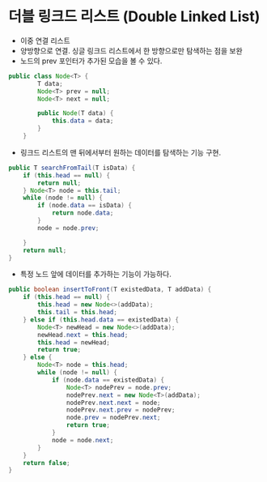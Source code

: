 # 더블 링크드 리스트 (Double Linked List)
- 이중 연결 리스트
- 양방향으로 연결. 싱글 링크드 리스트에서 한 방향으로만 탐색하는 점을 보완
- 노드의 prev 포인터가 추가된 모습을 볼 수 있다.
```java
public class Node<T> {
        T data;
        Node<T> prev = null;
        Node<T> next = null;

        public Node(T data) {
            this.data = data;
        }
    }
```
- 링크드 리스트의 맨 뒤에서부터 원하는 데이터를 탐색하는 기능 구현.
```java
public T searchFromTail(T isData) {
    if (this.head == null) {
        return null;
    } Node<T> node = this.tail;
    while (node != null) {
        if (node.data == isData) {
            return node.data;
        }
        node = node.prev;

    }
    return null;
}
```
- 특정 노드 앞에 데이터를 추가하는 기능이 가능하다.
```java
public boolean insertToFront(T existedData, T addData) {
    if (this.head == null) {
        this.head = new Node<>(addData);
        this.tail = this.head;
    } else if (this.head.data == existedData) {
        Node<T> newHead = new Node<>(addData);
        newHead.next = this.head;
        this.head = newHead;
        return true;
    } else {
        Node<T> node = this.head;
        while (node != null) {
            if (node.data == existedData) {
                Node<T> nodePrev = node.prev;
                nodePrev.next = new Node<T>(addData);
                nodePrev.next.next = node;
                nodePrev.next.prev = nodePrev;
                node.prev = nodePrev.next;
                return true;
            }
            node = node.next;
        }
    }
    return false;
}
```